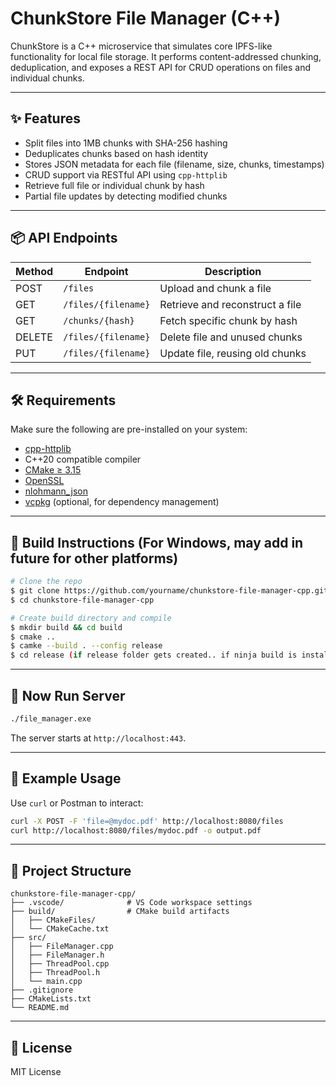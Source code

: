 # ChunkStore File Manager (C++)

ChunkStore is a C++ microservice that simulates core IPFS-like functionality for local file storage. It performs content-addressed chunking, deduplication, and exposes a REST API for CRUD operations on files and individual chunks.

---

## ✨ Features
- Split files into 1MB chunks with SHA-256 hashing
- Deduplicates chunks based on hash identity
- Stores JSON metadata for each file (filename, size, chunks, timestamps)
- CRUD support via RESTful API using `cpp-httplib`
- Retrieve full file or individual chunk by hash
- Partial file updates by detecting modified chunks

---

## 📦 API Endpoints

| Method | Endpoint                | Description                     |
|--------|-------------------------|---------------------------------|
| POST   | `/files`                | Upload and chunk a file         |
| GET    | `/files/{filename}`     | Retrieve and reconstruct a file |
| GET    | `/chunks/{hash}`        | Fetch specific chunk by hash    |
| DELETE | `/files/{filename}`     | Delete file and unused chunks   |
| PUT    | `/files/{filename}`     | Update file, reusing old chunks |

---

## 🛠 Requirements

Make sure the following are pre-installed on your system:

- [cpp-httplib](https://github.com/yhirose/cpp-httplib)
- C++20 compatible compiler
- [CMake ≥ 3.15](https://cmake.org/download/)
- [OpenSSL](https://www.openssl.org/)
- [nlohmann_json](https://github.com/nlohmann/json)
- [vcpkg](https://github.com/microsoft/vcpkg) (optional, for dependency management)

---

## 🔧 Build Instructions (For Windows, may add in future for other platforms)

```bash
# Clone the repo
$ git clone https://github.com/yourname/chunkstore-file-manager-cpp.git
$ cd chunkstore-file-manager-cpp

# Create build directory and compile
$ mkdir build && cd build
$ cmake ..
$ camke --build . --config release
$ cd release (if release folder gets created.. if ninja build is installed then it may not get created)
```

---

## 🚀 Now Run Server

```bash
./file_manager.exe
```

The server starts at `http://localhost:443`.

---

## 🧪 Example Usage

Use `curl` or Postman to interact:

```bash
curl -X POST -F 'file=@mydoc.pdf' http://localhost:8080/files
curl http://localhost:8080/files/mydoc.pdf -o output.pdf
```

---

## 📁 Project Structure
```
chunkstore-file-manager-cpp/
├── .vscode/              # VS Code workspace settings
├── build/                # CMake build artifacts
│   ├── CMakeFiles/
│   └── CMakeCache.txt
├── src/
│   ├── FileManager.cpp
│   ├── FileManager.h
│   ├── ThreadPool.cpp
│   ├── ThreadPool.h
│   └── main.cpp
├── .gitignore
├── CMakeLists.txt
└── README.md
```

---

## 📜 License
MIT License
